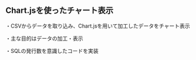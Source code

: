 ## Chart.jsを使ったチャート表示

・CSVからデータを取り込み、Chart.jsを用いて加工したデータをチャート表示

・主な目的はデータの加工・表示

・SQLの発行数を意識したコードを実装